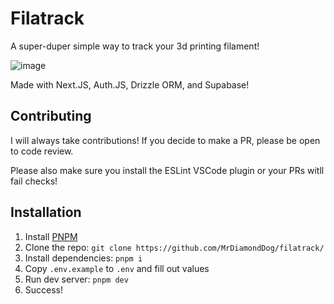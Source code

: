 # Filatrack

A super-duper simple way to track your 3d printing filament!

![image](https://github.com/user-attachments/assets/277869fd-7e52-4c8c-88b1-6bed08015348)

Made with Next.JS, Auth.JS, Drizzle ORM, and Supabase!

## Contributing

I will always take contributions! If you decide to make a PR, please be open to code review.

Please also make sure you install the ESLint VSCode plugin or your PRs witll fail checks!

## Installation

1. Install [PNPM](https://pnpm.io/)
2. Clone the repo: `git clone https://github.com/MrDiamondDog/filatrack/`
3. Install dependencies: `pnpm i`
4. Copy `.env.example` to `.env` and fill out values
6. Run dev server: `pnpm dev`
7. Success!
